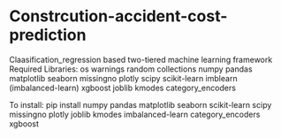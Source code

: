 # Constrcution-accident-cost-prediction
Claasification_regression based two-tiered machine learning framework
Required Libraries:
os
warnings
random
collections
numpy
pandas
matplotlib
seaborn
missingno
plotly
scipy
scikit-learn
imblearn (imbalanced-learn)
xgboost
joblib
kmodes
category_encoders

To install: pip install numpy pandas matplotlib seaborn scikit-learn scipy missingno plotly joblib kmodes imbalanced-learn category_encoders xgboost
